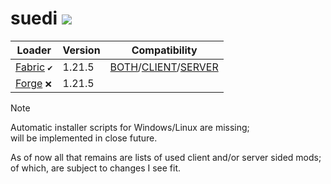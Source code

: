 # suedi [![](https://img.shields.io/badge/version-0.0.1-green.svg)]()

| Loader | Version | Compatibility |
|--------|---------|---------------|
| [Fabric][url-fabric] `✔️` | 1.21.5 | [BOTH][url-fabric-both]/[CLIENT][url-fabric-client]/[SERVER][url-fabric-server] |
| [Forge][url-forge] `❌` | 1.21.5 | |


> [!NOTE]  
> Automatic installer scripts for Windows/Linux are missing; \
> will be implemented in close future.
>
> As of now all that remains are lists of used client and/or server sided mods; \
> of which, are subject to changes I see fit.

<!-- loaders -->
[url-fabric]: <https://maven.fabricmc.net/net/fabricmc/fabric-installer/1.0.1/fabric-installer-1.0.1.jar>
[url-forge]: <https://maven.minecraftforge.net/net/minecraftforge/forge/1.21.5-55.0.3/forge-1.21.5-55.0.3-installer.jar>
<!-- modlists -->
[url-fabric-both]: <https://github.com/librazhd7/suedi/tree/main/src/both/FABRIC.md>
[url-fabric-client]: <https://github.com/librazhd7/suedi/tree/main/src/client/FABRIC.md>
[url-fabric-server]: <https://github.com/librazhd7/suedi/tree/main/src/server/FABRIC.md>
